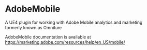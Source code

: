 # AdobeMobile
A UE4 plugin for working with Adobe Mobile analytics and marketing formerly known as Omniture

AdobeMobile documentation is available at https://marketing.adobe.com/resources/help/en_US/mobile/
